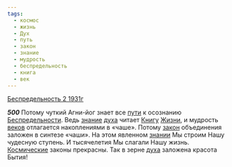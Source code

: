 ```yaml
---
tags:
  - космос
  - жизнь
  - Дух
  - путь
  - закон
  - знание
  - мудрость
  - беспредельность
  - книга
  - век
---
```


[Беспредельность 2 1931г](/agni/1931)

___500___
Потому чуткий Агни-йог знает все [пути](/tag/#путь) к осознанию [Беспредельности](/tag/#беспредельность). Ведь [знание](/tag/#знание) [духа](/tag/#Дух) читает [Книгу](/tag/#книга) [Жизни](/tag/#жизнь), и мудрость [веков](/tag/#век) отлагается накоплениями в «чаше». Потому [закон](/tag/#закон) объединения заложен в синтезе «чаши». На этом явленном [знании](/tag/#знание) Мы строим Нашу чудесную ступень. И тысячелетия Мы слагали Нашу жизнь. [Космические](/tag/#космос) законы прекрасны. Так в зерне [духа](/tag/#Дух) заложена красота Бытия!   

